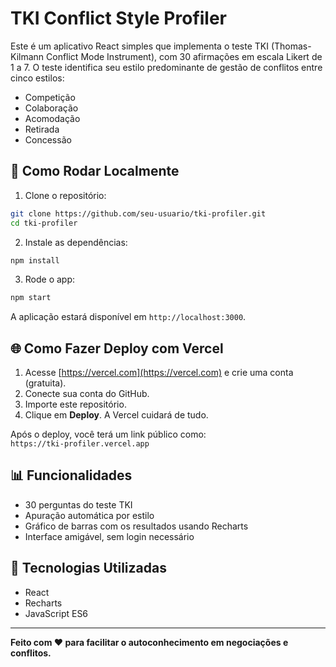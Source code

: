 # TKI Conflict Style Profiler

Este é um aplicativo React simples que implementa o teste TKI (Thomas-Kilmann Conflict Mode Instrument), com 30 afirmações em escala Likert de 1 a 7. O teste identifica seu estilo predominante de gestão de conflitos entre cinco estilos:

- Competição
- Colaboração
- Acomodação
- Retirada
- Concessão

## 🚀 Como Rodar Localmente

1. Clone o repositório:
```bash
git clone https://github.com/seu-usuario/tki-profiler.git
cd tki-profiler
```

2. Instale as dependências:
```bash
npm install
```

3. Rode o app:
```bash
npm start
```

A aplicação estará disponível em `http://localhost:3000`.

## 🌐 Como Fazer Deploy com Vercel

1. Acesse [https://vercel.com](https://vercel.com) e crie uma conta (gratuita).
2. Conecte sua conta do GitHub.
3. Importe este repositório.
4. Clique em **Deploy**. A Vercel cuidará de tudo.

Após o deploy, você terá um link público como:  
`https://tki-profiler.vercel.app`

## 📊 Funcionalidades

- 30 perguntas do teste TKI
- Apuração automática por estilo
- Gráfico de barras com os resultados usando Recharts
- Interface amigável, sem login necessário

## 🧱 Tecnologias Utilizadas

- React
- Recharts
- JavaScript ES6

---

**Feito com ❤️ para facilitar o autoconhecimento em negociações e conflitos.**